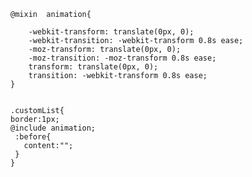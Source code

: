     @mixin  animation{

        -webkit-transform: translate(0px, 0);
        -webkit-transition: -webkit-transform 0.8s ease;
        -moz-transform: translate(0px, 0);
        -moz-transition: -moz-transform 0.8s ease;
        transform: translate(0px, 0);
        transition: -webkit-transform 0.8s ease;
    }


    .customList{
    border:1px;
    @include animation;
     :before{
       content:"";
     } 
    }
